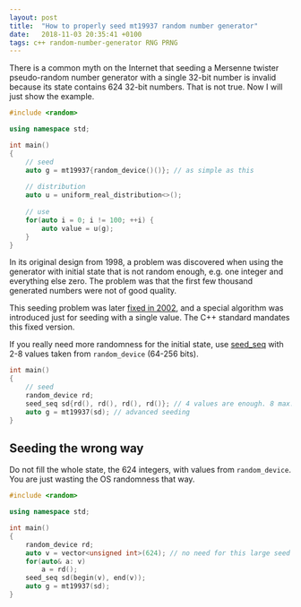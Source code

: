 ```yaml
---
layout: post
title:  "How to properly seed mt19937 random number generator"
date:   2018-11-03 20:35:41 +0100
tags: c++ random-number-generator RNG PRNG
---
```


There is a common myth on the Internet that seeding a Mersenne twister
pseudo-random number generator with a single 32-bit number is invalid because 
its state contains 624 32-bit numbers. That is not true. Now I will just show
the example.

```cpp
#include <random>

using namespace std;

int main()
{
	// seed
	auto g = mt19937{random_device()()}; // as simple as this
	
	// distribution
	auto u = uniform_real_distribution<>();
	
	// use
	for(auto i = 0; i != 100; ++i) {
		auto value = u(g);
	}
}
```

In its original design from 1998, a problem was discovered when using the
generator with initial state that is not random enough, e.g. one integer and
everything else zero. The problem was that the first few thousand generated
numbers were not of good quality.

This seeding problem was later [fixed in 2002][1], and a special algorithm was
introduced just for seeding with a single value. The C++ standard mandates this
fixed version.

If you really need more randomness for the initial state, use [seed_seq][2]
with 2-8 values taken from `random_device` (64-256 bits).

```cpp
int main()
{
	// seed
	random_device rd;
	seed_seq sd{rd(), rd(), rd(), rd()}; // 4 values are enough. 8 max.
	auto g = mt19937(sd); // advanced seeding
}
```

## Seeding the wrong way

Do not fill the whole state, the 624 integers, with values from `random_device`.
You are just wasting the OS randomness that way.


```cpp
#include <random>

using namespace std;

int main()
{
	random_device rd;
	auto v = vector<unsigned int>(624); // no need for this large seed
	for(auto& a: v)
		a = rd();
	seed_seq sd(begin(v), end(v));
	auto g = mt19937(sd);
}
```

[1]: http://www.math.sci.hiroshima-u.ac.jp/~m-mat/MT/MT2002/emt19937ar.html
[2]: https://en.cppreference.com/w/cpp/numeric/random/seed_seq
